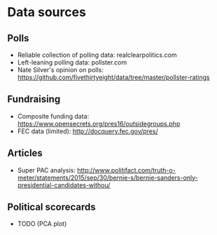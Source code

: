 Data sources
============

## Polls
- Reliable collection of polling data: realclearpolitics.com
- Left-leaning polling data: pollster.com
- Nate Silver's opinion on polls: https://github.com/fivethirtyeight/data/tree/master/pollster-ratings

## Fundraising
- Composite funding data: https://www.opensecrets.org/pres16/outsidegroups.php
- FEC data (limited): http://docquery.fec.gov/pres/

## Articles
- Super PAC analysis: http://www.politifact.com/truth-o-meter/statements/2015/sep/30/bernie-s/bernie-sanders-only-presidential-candidates-withou/

## Political scorecards 
- TODO (PCA plot)

